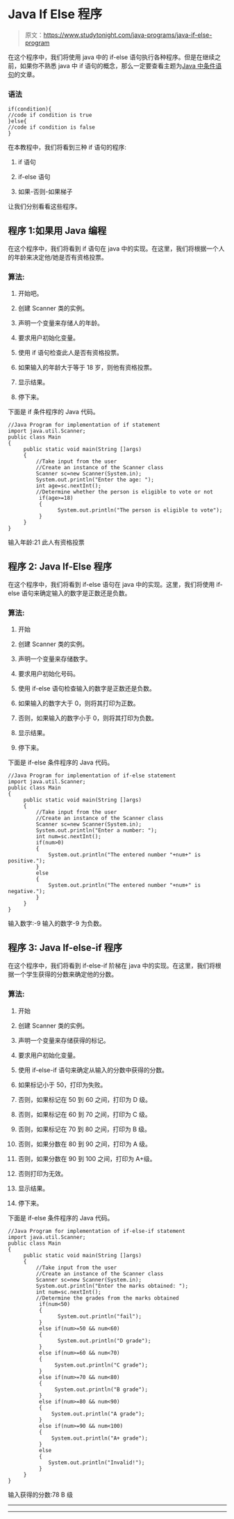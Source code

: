 # Java If Else 程序

> 原文：<https://www.studytonight.com/java-programs/java-if-else-program>

在这个程序中，我们将使用 java 中的 if-else 语句执行各种程序。但是在继续之前，如果你不熟悉 java 中 if 语句的概念，那么一定要查看主题为[Java 中条件语句](https://www.studytonight.com/java/conditional-statement.php)的文章。

### **语法**

```
if(condition){  
//code if condition is true  
}else{  
//code if condition is false  
} 
```

在本教程中，我们将看到三种 if 语句的程序:

1.  if 语句

2.  if-else 语句

3.  如果-否则-如果梯子

让我们分别看看这些程序。

## 程序 1:如果用 Java 编程

在这个程序中，我们将看到 if 语句在 java 中的实现。在这里，我们将根据一个人的年龄来决定他/她是否有资格投票。

### 算法:

1.  开始吧。

2.  创建 Scanner 类的实例。

3.  声明一个变量来存储人的年龄。

4.  要求用户初始化变量。

5.  使用 if 语句检查此人是否有资格投票。

6.  如果输入的年龄大于等于 18 岁，则他有资格投票。

7.  显示结果。

8.  停下来。

下面是 if 条件程序的 Java 代码。

```
//Java Program for implementation of if statement
import java.util.Scanner;
public class Main
{
     public static void main(String []args)
     {
         //Take input from the user
         //Create an instance of the Scanner class
         Scanner sc=new Scanner(System.in);
         System.out.println("Enter the age: ");
         int age=sc.nextInt();
         //Determine whether the person is eligible to vote or not
          if(age>=18)
          {  
                System.out.println("The person is eligible to vote");  
          }     
     }
}
```

输入年龄:21
此人有资格投票

## 程序 2: Java If-Else 程序

在这个程序中，我们将看到 if-else 语句在 java 中的实现。这里，我们将使用 if-else 语句来确定输入的数字是正数还是负数。

### 算法:

1.  开始

2.  创建 Scanner 类的实例。

3.  声明一个变量来存储数字。

4.  要求用户初始化号码。

5.  使用 if-else 语句检查输入的数字是正数还是负数。

6.  如果输入的数字大于 0，则将其打印为正数。

7.  否则，如果输入的数字小于 0，则将其打印为负数。

8.  显示结果。

9.  停下来。

下面是 if-else 条件程序的 Java 代码。

```
//Java Program for implementation of if-else statement
import java.util.Scanner;
public class Main
{
     public static void main(String []args)
     {
         //Take input from the user
         //Create an instance of the Scanner class
         Scanner sc=new Scanner(System.in);
         System.out.println("Enter a number: ");
         int num=sc.nextInt();
         if(num>0)
         {
             System.out.println("The entered number "+num+" is positive.");
         }
         else
         {
             System.out.println("The entered number "+num+" is negative.");
         }
     }
}
```

输入数字:-9
输入的数字-9 为负数。

## 程序 3: Java If-else-if 程序

在这个程序中，我们将看到 if-else-if 阶梯在 java 中的实现。在这里，我们将根据一个学生获得的分数来确定他的分数。

### 算法:

1.  开始

2.  创建 Scanner 类的实例。

3.  声明一个变量来存储获得的标记。

4.  要求用户初始化变量。

5.  使用 if-else-if 语句来确定从输入的分数中获得的分数。

6.  如果标记小于 50，打印为失败。

7.  否则，如果标记在 50 到 60 之间，打印为 D 级。

8.  否则，如果标记在 60 到 70 之间，打印为 C 级。

9.  否则，如果标记在 70 到 80 之间，打印为 B 级。

10.  否则，如果分数在 80 到 90 之间，打印为 A 级。

11.  否则，如果分数在 90 到 100 之间，打印为 A+级。

12.  否则打印为无效。

13.  显示结果。

14.  停下来。

下面是 if-else 条件程序的 Java 代码。

```
//Java Program for implementation of if-else-if statement
import java.util.Scanner;
public class Main
{
     public static void main(String []args)
     {
         //Take input from the user
         //Create an instance of the Scanner class
         Scanner sc=new Scanner(System.in);
         System.out.println("Enter the marks obtained: ");
         int num=sc.nextInt();
         //Determine the grades from the marks obtained
          if(num<50)
          {  
                System.out.println("fail");  
          }  
          else if(num>=50 && num<60)
          {  
                System.out.println("D grade");  
          }  
          else if(num>=60 && num<70)
          {  
               System.out.println("C grade");  
          }  
          else if(num>=70 && num<80)
          {  
               System.out.println("B grade");  
          }  
          else if(num>=80 && num<90)
          {  
              System.out.println("A grade");  
          }
          else if(num>=90 && num<100)
          {  
              System.out.println("A+ grade");  
          }
          else
          {  
             System.out.println("Invalid!");  
          }  
     }
}
```

输入获得的分数:78
B 级

* * *

* * *